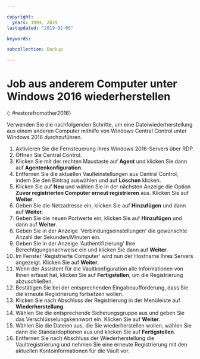 ```yaml
---

copyright:
  years: 1994, 2019
lastupdated: "2019-02-05"

keywords:

subcollection: Backup

---
```


# Job aus anderem Computer unter Windows 2016 wiederherstellen
{: #restorefromother2016}

Verwenden Sie die nachfolgenden Schritte, um eine Dateiwiederherstellung aus einem anderen Computer mithilfe von Windows Central Control unter Windows 2016 durchzuführen.

1. Aktivieren Sie die Fernsteuerung Ihres Windows 2016-Servers über RDP.
2. Öffnen Sie Central Control.
3. Klicken Sie mit der rechten Maustaste auf **Agent** und klicken Sie dann auf **Agentenkonfiguration**.
4. Entfernen Sie die aktuellen Vaulteinstellungen aus Central Control, indem Sie den Eintrag auswählen und auf **Löschen** klicken.
5. Klicken Sie auf **Neu** und wählen Sie in der nächsten Anzeige die Option **Zuvor registrierten Computer erneut registrieren** aus. Klicken Sie auf **Weiter**.
6. Geben Sie die Netzadresse ein, klicken Sie auf **Hinzufügen** und dann auf **Weiter**.
7. Geben Sie die neuen Portwerte ein, klicken Sie auf **Hinzufügen** und dann auf **Weiter**.
8. Geben Sie in der Anzeige 'Verbindungseinstellungen' die gewünschte Anzahl der Sekunden/Minuten ein.
9. Geben Sie in der Anzeige 'Authentifizierung' Ihre Berechtigungsnachweise ein und klicken Sie dann auf **Weiter**.
10. Im Fenster 'Registrierte Computer' wird nun der Hostname Ihres Servers angezeigt. Klicken Sie auf **Weiter**.
11.	Wenn der Assistent für die Vaultkonfiguration alle Informationen von Ihnen erfasst hat, klicken Sie auf **Fertigstellen**, um die Registrierung abzuschließen.
12. Bestätigen Sie bei der entsprechenden Eingabeaufforderung, dass Sie die erneute Registrierung fortsetzen wollen.
13. Klicken Sie nach Abschluss der Registrierung in der Menüleiste auf **Wiederherstellung**.
9.	Wählen Sie die entsprechende Sicherungsgruppe aus und geben Sie das Verschlüsselungskennwort ein. Klicken Sie auf **Weiter**.
10.	Wählen Sie die Dateien aus, die Sie wiederherstellen wollen, wählen Sie dann die Standardoptionen aus und klicken Sie auf **Fertigstellen**.
11.	Entfernen Sie nach Abschluss der Wiederherstellung die Vaultregistrierung und nehmen Sie eine erneute Registrierung mit den aktuellen Kontoinformationen für die Vault vor.
